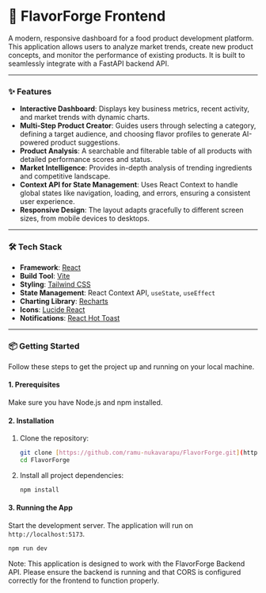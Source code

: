 # 🚀 FlavorForge Frontend

A modern, responsive dashboard for a food product development platform. This application allows users to analyze market trends, create new product concepts, and monitor the performance of existing products. It is built to seamlessly integrate with a FastAPI backend API.

---

### ✨ Features

* **Interactive Dashboard**: Displays key business metrics, recent activity, and market trends with dynamic charts.
* **Multi-Step Product Creator**: Guides users through selecting a category, defining a target audience, and choosing flavor profiles to generate AI-powered product suggestions.
* **Product Analysis**: A searchable and filterable table of all products with detailed performance scores and status.
* **Market Intelligence**: Provides in-depth analysis of trending ingredients and competitive landscape.
* **Context API for State Management**: Uses React Context to handle global states like navigation, loading, and errors, ensuring a consistent user experience.
* **Responsive Design**: The layout adapts gracefully to different screen sizes, from mobile devices to desktops.

---

### 🛠️ Tech Stack

* **Framework**: [React](https://reactjs.org/)
* **Build Tool**: [Vite](https://vitejs.dev/)
* **Styling**: [Tailwind CSS](https://tailwindcss.com/)
* **State Management**: React Context API, `useState`, `useEffect`
* **Charting Library**: [Recharts](https://recharts.org/)
* **Icons**: [Lucide React](https://lucide.dev/showcase/react)
* **Notifications**: [React Hot Toast](https://react-hot-toast.com/)

---

### 📦 Getting Started

Follow these steps to get the project up and running on your local machine.

#### 1. Prerequisites

Make sure you have Node.js and npm installed.

#### 2. Installation

1.  Clone the repository:
    ```bash
    git clone [https://github.com/ramu-nukavarapu/FlavorForge.git](https://github.com/ramu-nukavarapu/FlavorForge.git)
    cd FlavorForge
    ```
2.  Install all project dependencies:
    ```bash
    npm install
    ```

#### 3. Running the App

Start the development server. The application will run on `http://localhost:5173`.
```bash
npm run dev
```

Note: This application is designed to work with the FlavorForge Backend API. Please ensure the backend is running and that CORS is configured correctly for the frontend to function properly.